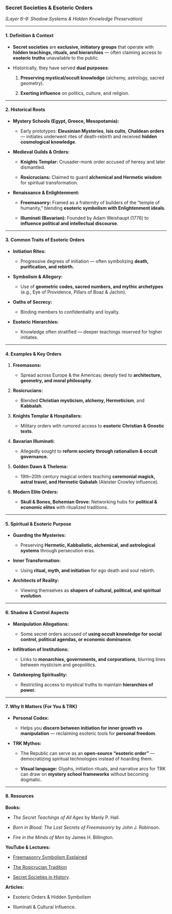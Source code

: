 ### **Secret Societies & Esoteric Orders**

_(Layer 6–9: Shadow Systems & Hidden Knowledge Preservation)_

---

#### **1. Definition & Context**

- **Secret societies** are **exclusive, initiatory groups** that operate with **hidden teachings, rituals, and hierarchies** — often claiming access to **esoteric truths** unavailable to the public.
    
- Historically, they have served **dual purposes**:
    
    1. **Preserving mystical/occult knowledge** (alchemy, astrology, sacred geometry).
        
    2. **Exerting influence** on politics, culture, and religion.
        

---

#### **2. Historical Roots**

- **Mystery Schools (Egypt, Greece, Mesopotamia):**
    
    - Early prototypes: **Eleusinian Mysteries**, **Isis cults**, **Chaldean orders** — initiates underwent rites of death-rebirth and received **hidden cosmological knowledge**.
        
- **Medieval Guilds & Orders:**
    
    - **Knights Templar:** Crusader-monk order accused of heresy and later dismantled.
        
    - **Rosicrucians:** Claimed to guard **alchemical and Hermetic wisdom** for spiritual transformation.
        
- **Renaissance & Enlightenment:**
    
    - **Freemasonry:** Framed as a fraternity of builders of the “temple of humanity,” blending **esoteric symbolism with Enlightenment ideals**.
        
    - **Illuminati (Bavarian):** Founded by Adam Weishaupt (1776) to **influence political and intellectual discourse**.
        

---

#### **3. Common Traits of Esoteric Orders**

- **Initiation Rites:**
    
    - Progressive degrees of initiation — often symbolizing **death, purification, and rebirth.**
        
- **Symbolism & Allegory:**
    
    - Use of **geometric codes, sacred numbers, and mythic archetypes** (e.g., Eye of Providence, Pillars of Boaz & Jachin).
        
- **Oaths of Secrecy:**
    
    - Binding members to confidentiality and loyalty.
        
- **Esoteric Hierarchies:**
    
    - Knowledge often stratified — deeper teachings reserved for higher initiates.
        

---

#### **4. Examples & Key Orders**

1. **Freemasons:**
    
    - Spread across Europe & the Americas; deeply tied to **architecture, geometry, and moral philosophy**.
        
2. **Rosicrucians:**
    
    - Blended **Christian mysticism, alchemy, Hermeticism**, and **Kabbalah**.
        
3. **Knights Templar & Hospitallers:**
    
    - Military orders with rumored access to **esoteric Christian & Gnostic texts**.
        
4. **Bavarian Illuminati:**
    
    - Allegedly sought to **reform society through rationalism & occult governance.**
        
5. **Golden Dawn & Thelema:**
    
    - 19th–20th century magical orders teaching **ceremonial magick, astral travel, and Hermetic Qabalah** (Aleister Crowley influence).
        
6. **Modern Elite Orders:**
    
    - **Skull & Bones, Bohemian Grove:** Networking hubs for **political & economic elites** with ritualized traditions.
        

---

#### **5. Spiritual & Esoteric Purpose**

- **Guarding the Mysteries:**
    
    - Preserving **Hermetic, Kabbalistic, alchemical, and astrological systems** through persecution eras.
        
- **Inner Transformation:**
    
    - Using **ritual, myth, and initiation** for ego death and soul rebirth.
        
- **Architects of Reality:**
    
    - Viewing themselves as **shapers of cultural, political, and spiritual evolution**.
        

---

#### **6. Shadow & Control Aspects**

- **Manipulation Allegations:**
    
    - Some secret orders accused of **using occult knowledge for social control, political agendas, or economic dominance**.
        
- **Infiltration of Institutions:**
    
    - Links to **monarchies, governments, and corporations**, blurring lines between mysticism and geopolitics.
        
- **Gatekeeping Spirituality:**
    
    - Restricting access to mystical truths to maintain **hierarchies of power.**
        

---

#### **7. Why It Matters (For You & TRK)**

- **Personal Codex:**
    
    - Helps you **discern between initiation for inner growth vs manipulation** — reclaiming esoteric tools for **personal freedom**.
        
- **TRK Mythos:**
    
    - The Republic can serve as an **open-source “esoteric order”** — democratizing spiritual technologies instead of hoarding them.
        
    - **Visual language:** Glyphs, initiation rituals, and narrative arcs for TRK can draw on **mystery school frameworks** without becoming dogmatic.
        

---

#### **8. Resources**

**Books:**

- _The Secret Teachings of All Ages_ by Manly P. Hall.
    
- _Born in Blood: The Lost Secrets of Freemasonry_ by John J. Robinson.
    
- _Fire in the Minds of Men_ by James H. Billington.
    

**YouTube & Lectures:**

- [Freemasonry Symbolism Explained](https://www.youtube.com/watch?v=lmvxK7E8Mcw)
    
- [The Rosicrucian Tradition](https://www.youtube.com/watch?v=3WlfHZeipZg)
    
- [Secret Societies in History](https://www.youtube.com/watch?v=jV7U-k4F8mA).
    

**Articles:**

- Esoteric Orders & Hidden Symbolism
    
- Illuminati & Cultural Influence.